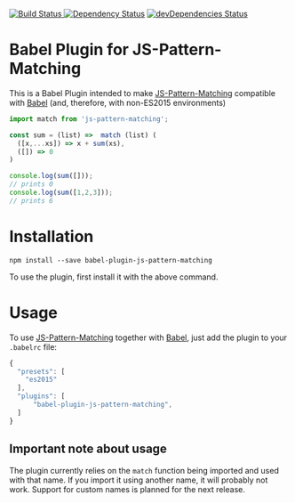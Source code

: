 [![Build Status](https://api.travis-ci.org/roli93/babel-plugin-js-pattern-matching.svg?branch=master) ]( https://travis-ci.org/roli93/babel-plugin-js-pattern-matching)
[![Dependency Status](https://david-dm.org/roli93/babel-plugin-js-pattern-matching.svg)](https://david-dm.org/roli93/babel-plugin-js-pattern-matching)
[![devDependencies Status](https://david-dm.org/roli93/babel-plugin-js-pattern-matching/dev-status.svg)](https://david-dm.org/roli93/babel-plugin-js-pattern-matching?type=dev)

Babel Plugin for JS-Pattern-Matching
====================
This is a Babel Plugin intended to make [JS-Pattern-Matching](https://www.npmjs.com/package/js-pattern-matching) compatible with [Babel](https://babeljs.io/)  (and, therefore, with non-ES2015 environments)

```javascript
import match from 'js-pattern-matching';

const sum = (list) =>  match (list) (
  ([x,...xs]) => x + sum(xs),
  ([]) => 0
)

console.log(sum([]));
// prints 0
console.log(sum([1,2,3]));
// prints 6
```

Installation
====================

```
npm install --save babel-plugin-js-pattern-matching
```

To use the plugin, first install it with the above command.

Usage
====================
To use [JS-Pattern-Matching](https://www.npmjs.com/package/js-pattern-matching) together with [Babel](https://babeljs.io/), just add the plugin to your `.babelrc` file:

```javascript
{
  "presets": [
    "es2015"
  ],
  "plugins": [
      "babel-plugin-js-pattern-matching",
  ]
}
```
Important note about usage
--------------------------

The plugin currently relies on the `match` function being imported and used with that name. If you import it using another name, it will probably not work. Support for custom names is planned for the next release.
